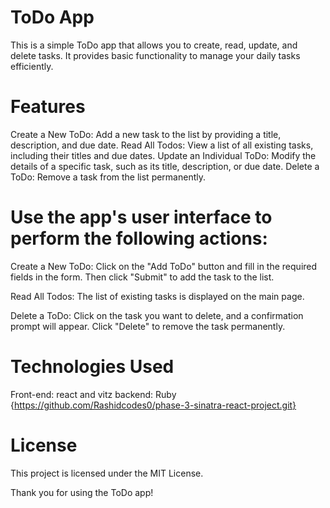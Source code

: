 # ToDo App
This is a simple ToDo app that allows you to create, read, update, and delete tasks. It provides basic functionality to manage your daily tasks efficiently.

# Features
Create a New ToDo: Add a new task to the list by providing a title, description, and due date.
Read All Todos: View a list of all existing tasks, including their titles and due dates.
Update an Individual ToDo: Modify the details of a specific task, such as its title, description, or due date.
Delete a ToDo: Remove a task from the list permanently.

 # Use the app's user interface to perform the following actions:
Create a New ToDo: Click on the "Add ToDo" button and fill in the required fields in the form. Then click "Submit" to add the task to the list.

Read All Todos: The list of existing tasks is displayed on the main page.

Delete a ToDo: Click on the task you want to delete, and a confirmation prompt will appear. Click "Delete" to remove the task permanently.

# Technologies Used
Front-end: react and vitz
backend: Ruby  {https://github.com/Rashidcodes0/phase-3-sinatra-react-project.git}


# License
This project is licensed under the MIT License.




Thank you for using the ToDo app!